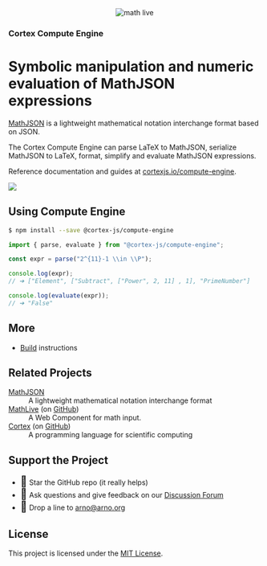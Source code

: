 <div align="center">
    <img alt="math live" src="assets/compute-engine.jpg?raw=true"/>
</div>

<h3><strong>Cortex Compute Engine</strong></h3>
<h1>Symbolic manipulation and numeric evaluation of MathJSON expressions</h1>

[MathJSON](https://cortexjs.io/math-json/) is a lightweight mathematical
notation interchange format based on JSON.

The Cortex Compute Engine can parse LaTeX to MathJSON, serialize MathJSON to
LaTeX, format, simplify and evaluate MathJSON expressions.

Reference documentation and guides at
[cortexjs.io/compute-engine](https://cortexjs.io/compute-engine/).

[![](https://dcbadge.vercel.app/api/server/yhmvVeJ4Hd)](https://discord.gg/yhmvVeJ4Hd)

## Using Compute Engine

```bash
$ npm install --save @cortex-js/compute-engine
```

```js
import { parse, evaluate } from "@cortex-js/compute-engine";

const expr = parse("2^{11}-1 \\in \\P");

console.log(expr);
// ➔ ["Element", ["Subtract", ["Power", 2, 11] , 1], "PrimeNumber"]

console.log(evaluate(expr));
// ➔ "False"
```

## More

- [Build](BUILD.md) instructions

## Related Projects

<dl>
  <dt><a href="https://cortexjs.io/math-json/">MathJSON</a></dt>
  <dd>A lightweight mathematical notation interchange format</dd>  
  <dt><a href="https://cortexjs.io/mathlive">MathLive</a> (on <a href="https://github.com/arnog/mathlive">GitHub</a>)</dt>
  <dd>A Web Component for math input.</dd>  
  <dt><a href="https://cortexjs.io/cortex">Cortex</a> (on <a href="https://github.com/cortex-js/compute-engine/tree/master/src/cortex">GitHub</a>)</dt>
  <dd>A programming language for scientific computing</dd>  
</dl>

## Support the Project

- <span style='font-size:1.5em'>🌟</span> Star the GitHub repo (it really helps)
- <span style='font-size:1.5em'>💬</span> Ask questions and give feedback on our
  [Discussion Forum](https://cortexjs.io/forum/)
- <span style='font-size:1.5em'>📨</span> Drop a line to arno@arno.org

## License

This project is licensed under the [MIT License](LICENSE).
